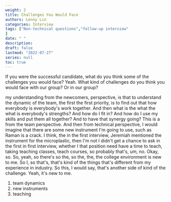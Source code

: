 ```yaml
---
weight: 2
title: Challenges You Would Face
authors: Lenny Lin
categories: Interview
tags: ["Non-technical questions","follow-up interview"
]
date: " "
description: 
draft: false
lastmod: "2022-07-27"
series: null
toc: true
---
```




If you were the successful candidate, what do you think some of the challenges you would face? Yeah. What kind of challenges do you think you would face with our group? Or in our group?

my understanding from the newcomers, perspective, is that to understand the dynamic of the team, the first the first priority, is to find out that how everybody is everybody's work together. And then what is the what the what is everybody's strengths? And how do I fit in? And how do I use my skills and put them all together? And to have that synergy going? This is a from the team perspective. And then from technical perspective, I would imagine that there are some new instrument I'm going to use, such as Raman is a crack. I think, the in the first interview, Jeremiah mentioned the instrument for the microplastic, then I'm not I didn't get a chance to ask in the first in first interview, whether I that position need have a time to teach, taking teaching classes, teach courses, so probably that's, um, no. Okay, so. So, yeah, so there's so the, so the, the, the college environment is new to me. So I, so that's, that's kind of the things that's different from my experience in industry. So this, I would say, that's another side of kind of the challenge. Yeah, it's new to me.

1) team dynamics  
2) new instruments  
3) teaching